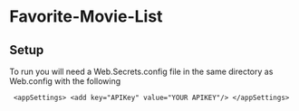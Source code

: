 # Favorite-Movie-List
## Setup
To run you will need a Web.Secrets.config file in the same directory as Web.config with the following

`  <appSettings>
      <add key="APIKey" value="YOUR APIKEY"/>
   </appSettings>
`
